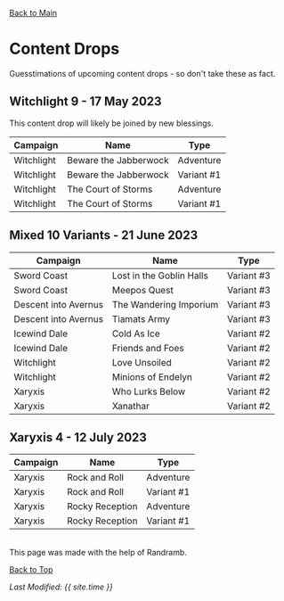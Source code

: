 [Back to Main](index.md)

# Content Drops

Guesstimations of upcoming content drops - so don't take these as fact.

## Witchlight 9 - 17 May 2023

This content drop will likely be joined by new blessings.

| Campaign | Name | Type |
|---|---|---|
| Witchlight | Beware the Jabberwock | Adventure |
| Witchlight | Beware the Jabberwock | Variant #1 |
| Witchlight | The Court of Storms | Adventure |
| Witchlight | The Court of Storms | Variant #1 |

## Mixed 10 Variants - 21 June 2023

| Campaign | Name | Type |
|---|---|---|
| Sword  Coast | Lost in the Goblin Halls | Variant #3 |
| Sword  Coast | Meepos Quest | Variant #3 |
| Descent into Avernus | The Wandering Imporium | Variant #3 |
| Descent into Avernus | Tiamats Army | Variant #3 |
| Icewind Dale | Cold As Ice | Variant #2 |
| Icewind Dale | Friends and Foes | Variant #2 |
| Witchlight | Love Unsoiled | Variant #2 |
| Witchlight | Minions of Endelyn | Variant #2 |
| Xaryxis | Who Lurks Below | Variant #2 |
| Xaryxis | Xanathar | Variant #2 |

## Xaryxis 4 - 12 July 2023

| Campaign | Name | Type |
|---|---|---|
| Xaryxis | Rock and Roll | Adventure |
| Xaryxis | Rock and Roll | Variant #1 |
| Xaryxis | Rocky Reception | Adventure |
| Xaryxis | Rocky Reception | Variant #1 |

<br />
This page was made with the help of Randramb.

[Back to Top](#top)

*Last Modified: {{ site.time }}*
